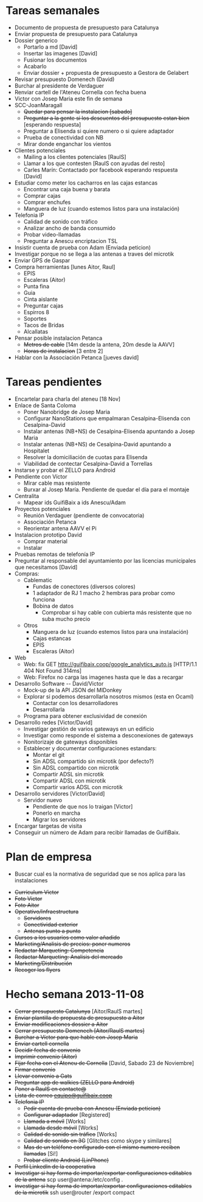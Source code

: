 # Tareas semanales

- Documento de propuesta de presupuesto para Catalunya
- Enviar propuesta de presupuesto para Catalunya
- Dossier generico
	- Portarlo a md [David]
	- Insertar las imagenes [David]
	- Fusionar los documentos
	- Acabarlo
	- Enviar dossier + propuesta de presupuesto a Gestora de Gelabert
- Revisar presupuesto Domenech (David)
- Burchar al presidente de Verdaguer
- Renviar cartell de l'Ateneu Cornella con fecha buena
- Victor con Josep Maria este fin de semana
- SCC-JoanMaragall
	- ~~Quedar para pensar la instalacion [sabado]~~
	- ~~Preguntar a la gente si los descuentos del presupuesto estan bien~~ [esperando respuesta]
	- Preguntar a Elisenda si quiere numero o si quiere adaptador
	- Prueba de conectividad con NB
	- Mirar donde enganchar los vientos
- Clientes potenciales
	- Mailing a los clientes potenciales [RaulS]
	- Llamar a los que contesten [RaulS con ayudas del resto]
	- Carles Marín: Contactado por facebook esperando respuesta [David]
- Estudiar como meter los cacharros en las cajas estancas
	- Encontrar una caja buena y barata
	- Comprar cajas
	- Comprar enchufes
	- Manguera de luz (cuando estemos listos para una instalación)
- Telefonia IP
	- Calidad de sonido con tráfico
	- Analizar ancho de banda consumido
	- Probar video-llamadas
	- Preguntar a Anescu encriptacion TSL
- Insistir cuenta de prueba con Adam (Enviada peticion)
- Investigar porque no se llega a las antenas a traves del microtik
- Enviar GPS de Gaspar
- Compra herramientas [lunes Aitor, Raul]
	- EPIS
	- Escaleras (Aitor)
	- Punta fina
	- Guia
	- Cinta aislante
	- Preguntar cajas
	- Espirros 8
	- Soportes
	- Tacos de Bridas
	- Alcallatas
- Pensar posible instalacion Petanca
	- ~~Metros de cable~~ [14m desde la antena, 20m desde la AAVV]
	- ~~Horas de instalacion~~ [3 entre 2]
- Hablar con la Associación Petanca [jueves david]



# Tareas pendientes

- Encartelar para charla del ateneu [18 Nov]
- Enlace de Santa Coloma
	- Poner Nanobridge de Josep Maria
	- Configurar NanoStations que empalmaran Cesalpina-Elisenda con Cesalpina-David
	- Instalar antenas (NB+NS) de Cesalpina-Elisenda apuntando a Josep Maria
	- Instalar antenas (NB+NS) de Cesalpina-David apuntando a Hospitalet
	- Resolver la domiciliación de cuotas para Elisenda
	- Viabilidad de contectar Cesalpina-David a Torrellas
- Instarse y probar el ZELLO para Android
- Pendiente con Víctor
	- Mirar cable mas resistente
	- Burxar al Josep María. Pendiente de quedar el día para el montaje
- Centralita
	- Mapear ids GuifiBaix a ids Anescu/Adam
- Proyectos potenciales
	- Reunión Verdaguer (pendiente de convocatoria)
	- Associación Petanca
	- Reorientar antena AAVV el Pi
- Instalacion prototipo David
	- Comprar material
	- Instalar
- Pruebas remotas de telefonía IP
- Preguntar al responsable del ayuntamiento por las licencias municipales que necesitamos [David]
- Compras:
	- Cablematic
		- Fundas de conectores (diversos colores)
		- 1 adaptador de RJ 1 macho 2 hembras para probar como funciona
		- Bobina de datos
			- Comprobar si hay cable con cubierta más resistente que no suba mucho precio
	- Otros
		- Manguera de luz (cuando estemos listos para una instalación)
		- Cajas estancas
		- EPIS
		- Escaleras (Aitor)
- Web
	- Web: fix GET http://guifibaix.coop/google_analytics_auto.js [HTTP/1.1 404 Not Found 314ms]
	- Web: Firefox no carga las imagenes hasta que le das a recargar
- Desarrollo Software -- David/Victor
	- Mock-up de la API JSON del MlDonkey
	- Explorar si podemos desarrollarla nosotros mismos (esta en Ocaml)
		- Contactar con los desarrolladores
		- Desarrollarla
	- Programa para obtener exclusividad de conexión
- Desarrollo redes [Victor/David]
	- Investigar gestión de varios gateways en un edificio
	- Investigar como responde el sistema a desconexiones de gateways
	- Nonitorizaje de gateways disponibles
	- Establecer y documentar configuraciones estandars:
		- Montar el git
		- Sin ADSL compartido sin microtik (por defecto?)
		- Sin ADSL compartido con microtik
		- Compartir ADSL sin microtik
		- Compartir ADSL con microtik
		- Compartir varios ADSL con microtik
- Desarrollo servidores [Victor/David]
	- Servidor nuevo
		- Pendiente de que nos lo traigan [Victor]
		- Ponerlo en marcha
		- Migrar los servidores
- Encargar targetas de visita
- Conseguir un número de Adam para recibir llamadas de GuifiBaix.


# Plan de empresa

- Buscar cual es la normativa de seguridad que se nos aplica para las instalaciones
+ ~~Curriculum Victor~~
+ ~~Foto Victor~~
+ ~~Foto Aitor~~
+ ~~Operativo/Infraestructura~~
	+ ~~Servidores~~
	+ ~~Conectividad exterior~~
	+ ~~Antenas punto a punto~~
+ ~~Cursos a los usuarios como valor añadido~~
+ ~~Marketing/Analisis de precios: poner numeros~~
+ ~~Redactar Marqueting: Competencia~~
+ ~~Redactar Marqueting: Analisis del mercado~~
+ ~~Marketing/Distribución~~
+ ~~Recoger los flyers~~


# Hecho semana 2013-11-08

- ~~Cerrar presupuesto Catalunya~~ [Aitor/RaulS martes]
- ~~Enviar plantilla de propuesta de presupuesto a Aitor~~
- ~~Enviar modificaciones dossier a Aitor~~
- ~~Cerrar presupuesto Domenech [Aitor/RaulS martes]~~
- ~~Burchar a Víctor para que hable con Josep Maria~~
- ~~Enviar cartell cornella~~
- ~~Decidir fecha de convenio~~
- ~~Imprimir convenio (Aitor)~~
- ~~Fijar fecha con el Ateneu de Cornella~~ [David, Sabado 23 de Noviembre]
- ~~Firmar convenio~~
- ~~Llevar convenio a Gats~~
- ~~Preguntar app de walkies (ZELLO para Android)~~
- ~~Poner a RaulS en contacte@~~
- ~~Lista de correo equipo@guifibaix.coop~~
- ~~Telefonia IP~~
	- ~~Pedir cuenta de prueba con Anescu (Enviada peticion)~~
	- ~~Configurar adaptador~~ [Registered]
	- ~~Llamada a móvil~~  [Works]
	- ~~Llamada desde móvil~~  [Works]
	- ~~Calidad de sonido sin tráfico~~ [Works]
	- ~~Calidad de sonido en 3G~~ [Glitches como skype y similares]
	- ~~Mas de un teléfono configurado con el mismo numero reciben llamadas~~ [Si!]
	- ~~Probar cliente Android (LinPhone)~~
- ~~Perfil LinkedIn de la cooperativa~~
- ~~Investigar si hay forma de importar/exportar configuraciones editables de la antena~~  scp user@antena:/etc/config .
- ~~Investigar si hay forma de importar/exportar configuraciones editables de la microtik~~  ssh user@router /export compact



